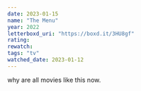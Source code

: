 ```yaml
---
date: 2023-01-15
name: "The Menu"
year: 2022
letterboxd_uri: "https://boxd.it/3HU8gf"
rating: 
rewatch: 
tags: "tv"
watched_date: 2023-01-12
---
```


why are all movies like this now.
